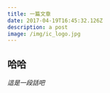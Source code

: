 ```yaml
---
title: 一篇文章
date: 2017-04-19T16:45:32.126Z
description: a post
image: /img/ic_logo.jpg
---
```


## 哈哈

*這是一段話吧*